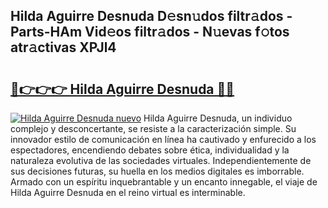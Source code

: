 ## Hilda Aguirre Desnuda D𝚎sn𝚞dos filtr𝚊dos - Parts-HAm Vid𝚎os filtr𝚊dos - N𝚞evas f𝚘tos atr𝚊ctivas XPJl4

# <h2><a href="http://mb4s2x.tromn.icu/?c=Hilda+Aguirre+Desnuda">🔗👉👉👉 Hilda Aguirre Desnuda 🔗🔗</a></h2>

[![Hilda Aguirre Desnuda nuevo](https://i.imgur.com/pEAQMta.gif)](http://mb4s2x.tromn.icu/?c=Hilda+Aguirre+Desnuda)
Hilda Aguirre Desnuda, un individuo complejo y desconcertante, se resiste a la caracterización simple. Su innovador estilo de comunicación en línea ha cautivado y enfurecido a los espectadores, encendiendo debates sobre ética, individualidad y la naturaleza evolutiva de las sociedades virtuales. Independientemente de sus decisiones futuras, su huella en los medios digitales es imborrable. Armado con un espíritu inquebrantable y un encanto innegable, el viaje de Hilda Aguirre Desnuda en el reino virtual es interminable.
